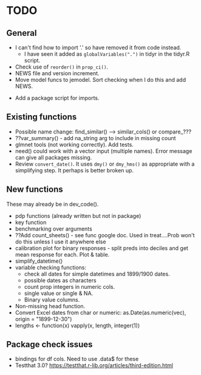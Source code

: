 # TODO

## General

+ I can't find how to import '.' so have removed it from code instead.
  - I have seen it added as `globalVariables(".")` in tidyr in the tidyr.R script.
+ Check use of `reorder()` in `prop_ci()`.
+ NEWS file and version increment.
+ Move model funcs to jemodel. Sort checking when I do this and add NEWS.
* Add a package script for imports.

## Existing functions

+ Possible name change: find_similar() --> similar_cols() or compare_???
+ ??var_summary() - add na_string arg to include in missing count
+ glmnet tools (not working correctly). Add tests.
+ need() could work with a vector input (multiple names). Error message can give all packages missing.
+ Review `convert_date()`. It uses `dmy()` or `dmy_hms()` as appropriate with a simplifying step. It perhaps is better broken up.

## New functions

These may already be in dev_code().

+ pdp functions (already written but not in package)
+ key function
+ benchmarking over arguments
+ ??Add count_sheets() - see func google doc. Used in treat....Prob won't do this unless I use it anywhere else
+ calibration plot for binary responses - split preds into deciles and get mean response for each. Plot & table.
+ simplify_datetime()
+ variable checking functions:
    + check all dates for simple datetimes and 1899/1900 dates.
    + possible dates as characters
    + count prop integers in numeric cols.
    + single value or single & NA.
    + Binary value columns.
+ Non-missing head function.
+ Convert Excel dates from char or numeric: as.Date(as.numeric(vec), origin = "1899-12-30")
+ lengths <- function(x) vapply(x, length, integer(1))

## Package check issues

+ bindings for df cols. Need to use .data$ for these
+ Testthat 3.0? https://testthat.r-lib.org/articles/third-edition.html
